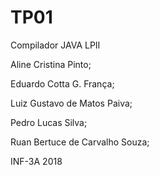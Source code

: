 # TP01
Compilador JAVA LPII

Aline Cristina Pinto;

Eduardo Cotta G. França;

Luiz Gustavo de Matos Paiva;

Pedro Lucas Silva;

Ruan Bertuce de Carvalho Souza;

INF-3A 2018
